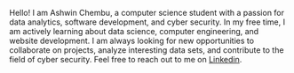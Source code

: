 Hello! I am Ashwin Chembu, a computer science student with a passion for data analytics, software development, and cyber security. In my free time, I am actively learning about data science, computer engineering, and website development. I am always looking for new opportunities to collaborate on projects, analyze interesting data sets, and contribute to the field of cyber security. Feel free to reach out to me on [Linkedin](https://www.linkedin.com/in/ashwin-chembu-a5292b205/).

<!---
ashw24/ashw24 is a ✨ special ✨ repository because its `README.md` (this file) appears on your GitHub profile.
You can click the Preview link to take a look at your changes.
--->
